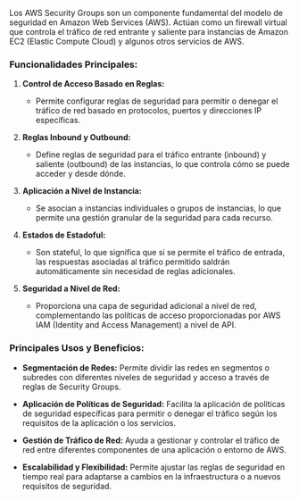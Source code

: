 Los AWS Security Groups son un componente fundamental del modelo de seguridad en Amazon Web Services (AWS). Actúan como un firewall virtual que controla el tráfico de red entrante y saliente para instancias de Amazon EC2 (Elastic Compute Cloud) y algunos otros servicios de AWS.
### Funcionalidades Principales:

1. **Control de Acceso Basado en Reglas:**
   - Permite configurar reglas de seguridad para permitir o denegar el tráfico de red basado en protocolos, puertos y direcciones IP específicas.

2. **Reglas Inbound y Outbound:**
   - Define reglas de seguridad para el tráfico entrante (inbound) y saliente (outbound) de las instancias, lo que controla cómo se puede acceder y desde dónde.

3. **Aplicación a Nivel de Instancia:**
   - Se asocian a instancias individuales o grupos de instancias, lo que permite una gestión granular de la seguridad para cada recurso.

4. **Estados de Estadoful:**
   - Son stateful, lo que significa que si se permite el tráfico de entrada, las respuestas asociadas al tráfico permitido saldrán automáticamente sin necesidad de reglas adicionales.

5. **Seguridad a Nivel de Red:**
   - Proporciona una capa de seguridad adicional a nivel de red, complementando las políticas de acceso proporcionadas por AWS IAM (Identity and Access Management) a nivel de API.

### Principales Usos y Beneficios:

- **Segmentación de Redes:** Permite dividir las redes en segmentos o subredes con diferentes niveles de seguridad y acceso a través de reglas de Security Groups.

- **Aplicación de Políticas de Seguridad:** Facilita la aplicación de políticas de seguridad específicas para permitir o denegar el tráfico según los requisitos de la aplicación o los servicios.

- **Gestión de Tráfico de Red:** Ayuda a gestionar y controlar el tráfico de red entre diferentes componentes de una aplicación o entorno de AWS.

- **Escalabilidad y Flexibilidad:** Permite ajustar las reglas de seguridad en tiempo real para adaptarse a cambios en la infraestructura o a nuevos requisitos de seguridad.

